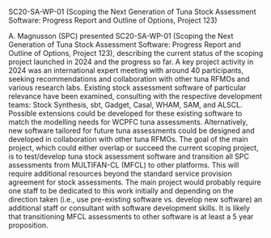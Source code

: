 SC20-SA-WP-01 (Scoping the Next Generation of Tuna Stock Assessment Software: Progress Report and Outline of Options, Project 123)

A. Magnusson (SPC) presented SC20-SA-WP-01 (Scoping the Next Generation of Tuna
Stock Assessment Software: Progress Report and Outline of Options, Project 123),
describing the current status of the scoping project launched in 2024 and the
progress so far. A key project activity in 2024 was an international expert
meeting with around 40 participants, seeking recommendations and collaboration
with other tuna RFMOs and various research labs. Existing stock assessment
software of particular relevance have been examined, consulting with the
respective development teams: Stock Synthesis, sbt, Gadget, Casal, WHAM, SAM,
and ALSCL. Possible extensions could be developed for these existing software to
match the modelling needs for WCPFC tuna assessments. Alternatively, new
software tailored for future tuna assessments could be designed and developed in
collaboration with other tuna RFMOs. The goal of the main project, which could
either overlap or succeed the current scoping project, is to test/develop tuna
stock assessment software and transition all SPC assessments from MULTIFAN-CL
(MFCL) to other platforms. This will require additional resources beyond the
standard service provision agreement for stock assessments. The main project
would probably require one staff to be dedicated to this work initially and
depending on the direction taken (i.e., use pre-existing software vs. develop
new software) an additional staff or consultant with software development
skills. It is likely that transitioning MFCL assessments to other software is at
least a 5 year proposition.
